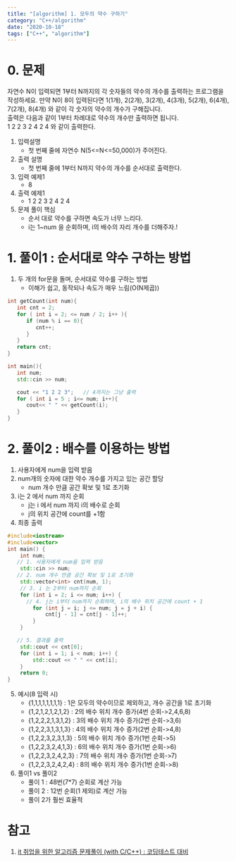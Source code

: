 ```yaml
---
title: "[algorithm] 1. 모두의 약수 구하기"
category: "C++/algorithm"
date: "2020-10-18"
tags: ["C++", "algorithm"]
---
```


# 0. 문제

자연수 N이 입력되면 1부터 N까지의 각 숫자들의 약수의 개수를 출력하는 프로그램을 작성하세요. 만약 N이 8이 입력된다면 1(1개), 2(2개), 3(2개), 4(3개), 5(2개), 6(4개), 7(2개), 8(4개) 와 같이 각 숫자의 약수의 개수가 구해집니다.  
출력은 다음과 같이 1부터 차례대로 약수의 개수만 출력하면 됩니다.  
1 2 2 3 2 4 2 4 와 같이 출력한다.

1. 입력설명
   - 첫 번째 줄에 자연수 N(5<=N<=50,000)가 주어진다.
2. 출력 설명
   - 첫 번째 줄에 1부터 N까지 약수의 개수를 순서대로 출력한다.
3. 입력 예제1
   - 8
4. 출력 예제1
   - 1 2 2 3 2 4 2 4
5. 문제 풀이 핵심
   - 순서 대로 약수를 구하면 속도가 너무 느리다.
   - i는 1~num 을 순회하며, i의 배수의 자리 개수를 더해주자.!

# 1. 풀이1 : 순서대로 약수 구하는 방법

1. 두 개의 for문을 돌며, 순서대로 약수를 구하는 방법
   - 이해가 쉽고, 동작되나 속도가 매우 느림(O(N제곱))

```cpp
int getCount(int num){
   int cnt = 2;
   for ( int i = 2; <= num / 2; i++ ){
      if (num % i == 0){
         cnt++;
      }
   }
   return cnt;
}

int main(){
   int num;
   std::cin >> num;

   cout << "1 2 2 3";   // 4까지는 그냥 출력
   for ( int i = 5 ; i<= num; i++){
      cout<< " " << getCount(i);
   }
}

```

# 2. 풀이2 : 배수를 이용하는 방법

1. 사용자에게 num을 입력 받음
2. num개의 숫자에 대한 약수 개수를 가지고 있는 공간 할당
   - num 개수 만큼 공간 확보 및 1로 초기화
3. i는 2 에서 num 까지 순회
   - j는 i 에서 num 까지 i의 배수로 순회
   - j의 위치 공간에 count를 +1함
4. 최종 출력

```cpp
#include<iostream>
#include<vector>
int main() {
	int num;
   // 1. 사용자에게 num을 입력 받음
	std::cin >> num;
   // 2. num 개수 만큼 공간 확보 및 1로 초기화
	std::vector<int> cnt(num, 1);
	// 3. i 는 2부터 num까지 순회
	for (int i = 2; i <= num; i++) {
      // 4. j는 i부터 num까지 순회하며, i의 배수 위치 공간에 count + 1
		for (int j = i; j <= num; j = j + i) {
			cnt[j - 1] = cnt[j - 1]++;
		}
	}

   // 5. 결과를 출력
	std::cout << cnt[0];
	for (int i = 1; i < num; i++) {
		std::cout << " " << cnt[i];
	}
	return 0;
}
```

5. 예시(8 입력 시)
   - {1,1,1,1,1,1,1,1} : 1은 모두의 약수이므로 제외하고, 개수 공간을 1로 초기화
   - {1,2,1,2,1,2,1,2} : 2의 배수 위치 개수 증가(4번 순회->2,4,6,8)
   - {1,2,2,2,1,3,1,2} : 3의 배수 위치 개수 증가(2번 순회->3,6)
   - {1,2,2,3,1,3,1,3} : 4의 배수 위치 개수 증가(2번 순회->4,8)
   - {1,2,2,3,2,3,1,3} : 5의 배수 위치 개수 증가(1번 순회->5)
   - {1,2,2,3,2,4,1,3} : 6의 배수 위치 개수 증가(1번 순회->6)
   - {1,2,2,3,2,4,2,3} : 7의 배수 위치 개수 증가(1번 순회->7)
   - {1,2,2,3,2,4,2,4} : 8의 배수 위치 개수 증가(1번 순회->8)
6. 풀이1 vs 풀이2
   - 풀이 1 : 48번(7\*7) 순회로 계산 가능
   - 풀이 2 : 12번 순회(1 제외)로 계산 가능
   - 풀이 2가 훨씬 효율적

# 참고

1. [it 취업을 위한 알고리즘 문제풀이 (with C/C++) : 코딩테스트 대비](https://www.inflearn.com/course/%EC%95%8C%EA%B3%A0%EB%A6%AC%EC%A6%98/)
